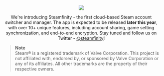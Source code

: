 <div align="center">
  <picture>
    <source srcset="https://user-images.githubusercontent.com/124832798/229581347-9d74013d-4553-4a8f-85d9-c9a88f3805b2.svg" media="(prefers-color-scheme: dark)">
    <img src="https://user-images.githubusercontent.com/124832798/229581309-13d26cab-3f6f-47b6-842c-feaf3d5cdec9.svg">
  </picture>
  <p>We're introducing Steamfinity - the first cloud-based Steam account switcher and manager. The app is expected to be released <b>later this year</b>, with over 10+ unique features, including account sharing, game setting synchronization, and end-to-end encryption. Stay tuned and follow us on Twitter - <a href="https://twitter.com/steamfinity" target="_blank">@steamfinity</a>!</p>
</div>

> **Note**<br>
> Steam® is a registered trademark of Valve Corporation. This project is not affiliated with, endorsed by, or sponsored by Valve Corporation or any of its affiliates. All other trademarks are the property of their respective owners.
